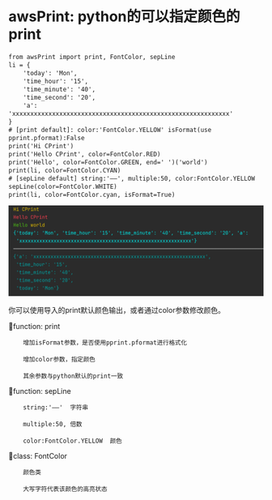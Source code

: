 # awsPrint: python的可以指定颜色的print

```
from awsPrint import print, FontColor, sepLine
li = {
    'today': 'Mon',
    'time_hour': '15',
    'time_minute': '40',
    'time_second': '20',
    'a': 'xxxxxxxxxxxxxxxxxxxxxxxxxxxxxxxxxxxxxxxxxxxxxxxxxxxxxxxxxxxx'
}
# [print default]: color:'FontColor.YELLOW' isFormat(use pprint.pformat):False
print('Hi CPrint')
print('Hello CPrint', color=FontColor.RED)
print('Hello', color=FontColor.GREEN, end=' ')('world')
print(li, color=FontColor.CYAN)
# [sepLine default] string:'——', multiple:50, color:FontColor.YELLOW
sepLine(color=FontColor.WHITE)
print(li, color=FontColor.cyan, isFormat=True)

```

![](./img/img.png)

你可以使用导入的print默认颜色输出，或者通过color参数修改颜色。

🦄function: print  

        增加isFormat参数，是否使用pprint.pformat进行格式化

        增加color参数，指定颜色

        其余参数与python默认的print一致


🦄function: sepLine 

        string:'——'  字符串

        multiple:50, 倍数

        color:FontColor.YELLOW  颜色


🦄class: FontColor

        颜色类

        大写字符代表该颜色的高亮状态

